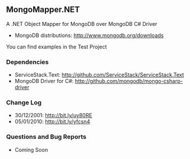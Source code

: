## MongoMapper.NET

A .NET Object Mapper for MongoDB over MongoDB C# Driver

* MongoDB distributions: http://www.mongodb.org/downloads

You can find examples in the Test Project

### Dependencies

* ServiceStack.Text: http://github.com/ServiceStack/ServiceStack.Text
* MongoDB Driver for C#: http://github.com/mongodb/mongo-csharp-driver

### Change Log

* 30/12/2001: http://bit.ly/uy80RE
* 05/01/2010: http://bit.ly/yfcsn4

### Questions and Bug Reports

* Coming Soon
 


